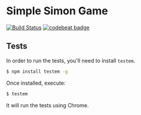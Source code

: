# Simple Simon Game

[![Build Status](https://travis-ci.org/MontealegreLuis/simple-simon.svg?branch=master)](https://travis-ci.org/MontealegreLuis/simple-simon)
[![codebeat badge](https://codebeat.co/badges/fc41b73e-e111-4349-bc44-6eb913087c40)](https://codebeat.co/projects/github-com-montealegreluis-simple-simon)

## Tests

In order to run the tests, you'll need to install `testem`.

```bash
$ npm install testem -g
```

Once installed, execute:

```bash
$ testem
```

It will run the tests using Chrome.
